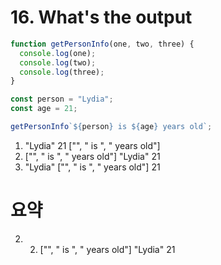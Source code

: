 # 16. What's the output

```javascript
function getPersonInfo(one, two, three) {
  console.log(one);
  console.log(two);
  console.log(three);
}

const person = "Lydia";
const age = 21;

getPersonInfo`${person} is ${age} years old`;
```

1. "Lydia" 21 ["", " is ", " years old"]
2. ["", " is ", " years old"] "Lydia" 21
3. "Lydia" ["", " is ", " years old"] 21

# 요약

2. 2. ["", " is ", " years old"] "Lydia" 21
